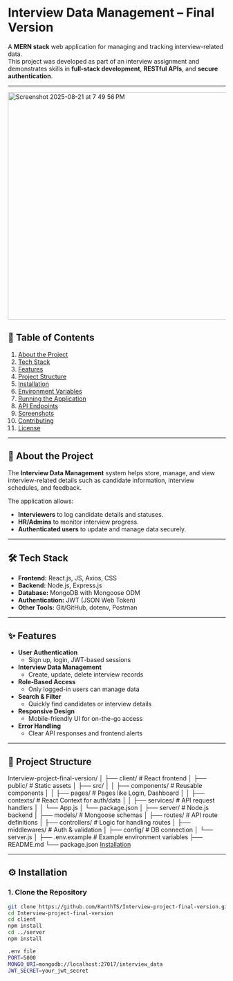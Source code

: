 # Interview Data Management – Final Version

A **MERN stack** web application for managing and tracking interview-related data.  
This project was developed as part of an interview assignment and demonstrates skills in **full-stack development**, **RESTful APIs**, and **secure authentication**.

---
<img width="1403" height="526" alt="Screenshot 2025-08-21 at 7 49 56 PM" src="https://github.com/user-attachments/assets/7fadff48-daf8-4a60-9a37-43c905edda1d" />


## 📜 Table of Contents
1. [About the Project](#about-the-project)
2. [Tech Stack](#tech-stack)
3. [Features](#features)
4. [Project Structure](#project-structure)
5. [Installation](#installation)
6. [Environment Variables](#environment-variables)
7. [Running the Application](#running-the-application)
8. [API Endpoints](#api-endpoints)
9. [Screenshots](#screenshots)
10. [Contributing](#contributing)
11. [License](#license)

---

## 📌 About the Project
The **Interview Data Management** system helps store, manage, and view interview-related details such as candidate information, interview schedules, and feedback.

The application allows:
- **Interviewers** to log candidate details and statuses.
- **HR/Admins** to monitor interview progress.
- **Authenticated users** to update and manage data securely.

---

## 🛠 Tech Stack

- **Frontend:** React.js, JS, Axios,  CSS
- **Backend:** Node.js, Express.js
- **Database:** MongoDB with Mongoose ODM
- **Authentication:** JWT (JSON Web Token)
- **Other Tools:** Git/GitHub, dotenv, Postman

---

## ✨ Features

- **User Authentication**
  - Sign up, login, JWT-based sessions
- **Interview Data Management**
  - Create, update, delete interview records
- **Role-Based Access**
  - Only logged-in users can manage data
- **Search & Filter**
  - Quickly find candidates or interview details
- **Responsive Design**
  - Mobile-friendly UI for on-the-go access
- **Error Handling**
  - Clear API responses and frontend alerts

---

## 📂 Project Structure

Interview-project-final-version/
│
├── client/ # React frontend
│ ├── public/ # Static assets
│ ├── src/
│ │ ├── components/ # Reusable components
│ │ ├── pages/ # Pages like Login, Dashboard
│ │ ├── contexts/ # React Context for auth/data
│ │ ├── services/ # API request handlers
│ │ └── App.js
│ └── package.json
│
├── server/ # Node.js backend
│ ├── models/ # Mongoose schemas
│ ├── routes/ # API route definitions
│ ├── controllers/ # Logic for handling routes
│ ├── middlewares/ # Auth & validation
│ ├── config/ # DB connection
│ └── server.js
│
├── .env.example # Example environment variables
├── README.md
└── package.json 
[Installation](#installation)

---

## ⚙️ Installation

### 1. Clone the Repository
```bash
git clone https://github.com/KanthTS/Interview-project-final-version.git
cd Interview-project-final-version
cd client
npm install
cd ../server
npm install

.env file
PORT=5000
MONGO_URI=mongodb://localhost:27017/interview_data
JWT_SECRET=your_jwt_secret
